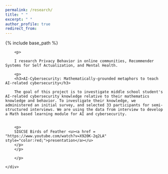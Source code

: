 ```yaml
---
permalink: /research/
title: " "
excerpt: " "
author_profile: true
redirect_from: 
---
```


{% include base_path %}
<div class="container">
    <div class="col-sm-12 col-md-6 col-lg-9 pt-4">
    
		<p>  
		
        I research Privacy Behavior in online communities, Recommender Systems for Self Actualization, and Mental Health.  
		
		<p>
		<h3>AI-Cybersecurity: Mathematically-grounded metaphors to teach AI-related cybersecurity</h3>
		
		The goal of this project is to investigate middle school student's AI-related cybersecurity knowledge relative to their mathematics knowledge and behavior. To investigate their knowledge, we administered an initial survey, and selected 33 participants for semi-structured interviews. We are using the data from interview to develop a Math based learning module for AI and cybersecurity.
		
		
		<p>
		SIGCSE Birds of Feather <u><a href = "https://www.youtube.com/watch?v=X920K-2q2LA" style="color:red;">presentation</a></u>
		</p>
		</p>
     
		</p>
        
    </div>
</div>